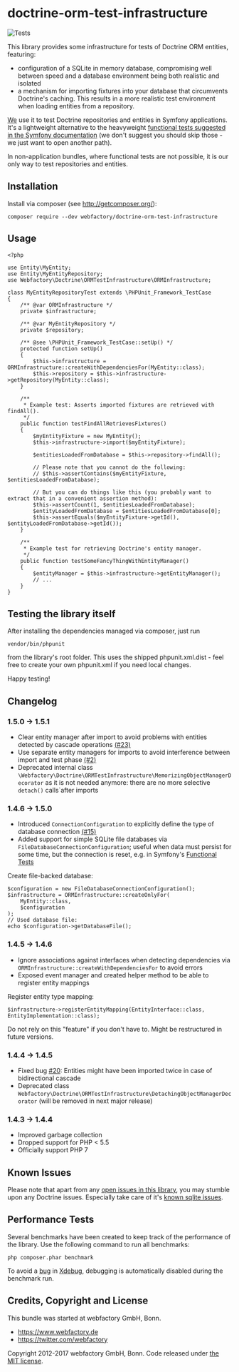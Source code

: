 doctrine-orm-test-infrastructure
================================

![Tests](https://github.com/webfactory/doctrine-orm-test-infrastructure/workflows/Tests/badge.svg)

This library provides some infrastructure for tests of Doctrine ORM entities, featuring:

- configuration of a SQLite in memory database, compromising well between speed and a database environment being both
  realistic and isolated 
- a mechanism for importing fixtures into your database that circumvents Doctrine's caching. This results in a more
  realistic test environment when loading entities from a repository.

[We](https://www.webfactory.de/) use it to test Doctrine repositories and entities in Symfony applications. It's a
lightweight alternative to the heavyweight [functional tests suggested in the Symfony documentation](http://symfony.com/doc/current/cookbook/testing/doctrine.html)
(we don't suggest you should skip those - we just want to open another path). 

In non-application bundles, where functional tests are not possible,
it is our only way to test repositories and entities.


Installation
------------

Install via composer (see http://getcomposer.org/):

    composer require --dev webfactory/doctrine-orm-test-infrastructure


Usage
-----

    <?php
    
    use Entity\MyEntity;
    use Entity\MyEntityRepository;
    use Webfactory\Doctrine\ORMTestInfrastructure\ORMInfrastructure;
    
    class MyEntityRepositoryTest extends \PHPUnit_Framework_TestCase
    {
        /** @var ORMInfrastructure */
        private $infrastructure;
        
        /** @var MyEntityRepository */
        private $repository;
        
        /** @see \PHPUnit_Framework_TestCase::setUp() */
        protected function setUp()
        {
            $this->infrastructure = ORMInfrastructure::createWithDependenciesFor(MyEntity::class);
            $this->repository = $this->infrastructure->getRepository(MyEntity::class);
        }
        
        /**
         * Example test: Asserts imported fixtures are retrieved with findAll().
         */
        public function testFindAllRetrievesFixtures()
        {
            $myEntityFixture = new MyEntity();
            $this->infrastructure->import($myEntityFixture);
            
            $entitiesLoadedFromDatabase = $this->repository->findAll();

            // Please note that you cannot do the following:
            // $this->assertContains($myEntityFixture, $entitiesLoadedFromDatabase);

            // But you can do things like this (you probably want to extract that in a convenient assertion method):
            $this->assertCount(1, $entitiesLoadedFromDatabase);
            $entityLoadedFromDatabase = $entitiesLoadedFromDatabase[0];
            $this->assertEquals($myEntityFixture->getId(), $entityLoadedFromDatabase->getId());
        }
        
        /**
         * Example test for retrieving Doctrine's entity manager.
         */
        public function testSomeFancyThingWithEntityManager()
        {
            $entityManager = $this->infrastructure->getEntityManager();
            // ...
        }
    }
    

Testing the library itself
--------------------------

After installing the dependencies managed via composer, just run

    vendor/bin/phpunit

from the library's root folder. This uses the shipped phpunit.xml.dist - feel free to create your own phpunit.xml if you
need local changes.

Happy testing!


## Changelog ##

### 1.5.0 -> 1.5.1 ###

- Clear entity manager after import to avoid problems with entities detected by cascade operations [(#23)](https://github.com/webfactory/doctrine-orm-test-infrastructure/issues/23)
- Use separate entity managers for imports to avoid interference between import and test phase [(#2)](https://github.com/webfactory/doctrine-orm-test-infrastructure/issues/2)
- Deprecated internal class ``\Webfactory\Doctrine\ORMTestInfrastructure\MemorizingObjectManagerDecorator`` as it is not needed anymore: there are no more selective ``detach()`` calls`after imports

### 1.4.6 -> 1.5.0 ###

- Introduced ``ConnectionConfiguration`` to explicitly define the type of database connection [(#15)](https://github.com/webfactory/doctrine-orm-test-infrastructure/pull/15)
- Added support for simple SQLite file databases via ``FileDatabaseConnectionConfiguration``; useful when data must persist for some time, but the connection is reset, e.g. in Symfony's [Functional Tests](http://symfony.com/doc/current/testing.html#functional-tests)


Create file-backed database:

    $configuration = new FileDatabaseConnectionConfiguration();
    $infrastructure = ORMInfrastructure::createOnlyFor(
        MyEntity::class,
        $configuration
    );
    // Used database file:
    echo $configuration->getDatabaseFile();

### 1.4.5 -> 1.4.6 ###

- Ignore associations against interfaces when detecting dependencies via ``ORMInfrastructure::createWithDependenciesFor`` to avoid errors
- Exposed event manager and created helper method to be able to register entity mappings


Register entity type mapping:

    $infrastructure->registerEntityMapping(EntityInterface::class, EntityImplementation::class);

Do not rely on this "feature" if you don't have to. Might be restructured in future versions.

### 1.4.4 -> 1.4.5 ###

- Fixed bug [#20](https://github.com/webfactory/doctrine-orm-test-infrastructure/issues/20): Entities might have been imported twice in case of bidirectional cascade
- Deprecated class ``Webfactory\Doctrine\ORMTestInfrastructure\DetachingObjectManagerDecorator`` (will be removed in next major release)

### 1.4.3 -> 1.4.4 ###

- Improved garbage collection
- Dropped support for PHP < 5.5
- Officially support PHP 7


Known Issues
------------

Please note that apart from any [open issues in this library](https://github.com/webfactory/doctrine-orm-test-infrastructure/issues), you
may stumble upon any Doctrine issues. Especially take care of it's [known sqlite issues](http://doctrine-dbal.readthedocs.org/en/latest/reference/known-vendor-issues.html#sqlite).


Performance Tests
-----------------

Several benchmarks have been created to keep track of the performance of the library.
Use the following command to run all benchmarks:
    
    php composer.phar benchmark
    
To avoid a [bug](http://bugs.xdebug.org/view.php?id=1070) in [Xdebug](http://xdebug.org/),
debugging is automatically disabled during the benchmark run.

Credits, Copyright and License
------------------------------

This bundle was started at webfactory GmbH, Bonn.

- <https://www.webfactory.de>
- <https://twitter.com/webfactory>

Copyright 2012-2017 webfactory GmbH, Bonn. Code released under [the MIT license](LICENSE).
